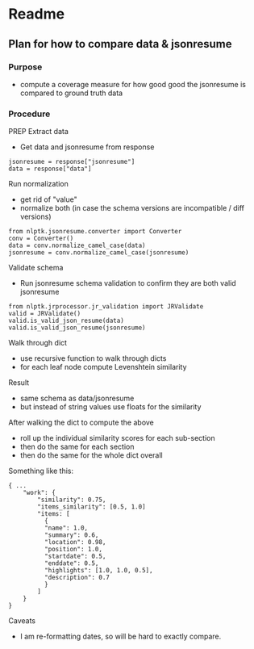 # Readme


## Plan for how to compare data & jsonresume

### Purpose
- compute a coverage measure for how good good the jsonresume is compared to ground truth data 


### Procedure

PREP
Extract data
- Get data and jsonresume from response
```
jsonresume = response["jsonresume"]
data = response["data"]
```

Run normalization
- get rid of "value"
- normalize both (in case the schema versions are incompatible / diff versions) 
```
from nlptk.jsonresume.converter import Converter
conv = Converter()
data = conv.normalize_camel_case(data)
jsonresume = conv.normalize_camel_case(jsonresume)
```

Validate schema
- Run jsonresume schema validation to confirm they are both valid jsonresume
```
from nlptk.jrprocessor.jr_validation import JRValidate
valid = JRValidate()
valid.is_valid_json_resume(data)
valid.is_valid_json_resume(jsonresume)
```

Walk through dict
- use recursive function to walk through dicts
- for each leaf node compute Levenshtein similarity

Result
- same schema as data/jsonresume
- but instead of string values use floats for the similarity 

After walking the dict to compute the above
- roll up the individual similarity scores for each sub-section
- then do the same for each section
- then do the same for the whole dict overall


Something like this:
```
{ ...
    "work": {
        "similarity": 0.75,
        "items_similarity": [0.5, 1.0]
        "items: [
          {
          "name": 1.0,
          "summary": 0.6,
          "location": 0.98,
          "position": 1.0,
          "startdate": 0.5,
          "enddate": 0.5,
          "highlights": [1.0, 1.0, 0.5],
          "description": 0.7
          }
        ]  
    }
}
```

Caveats
- I am re-formatting dates, so will be hard to exactly compare.










